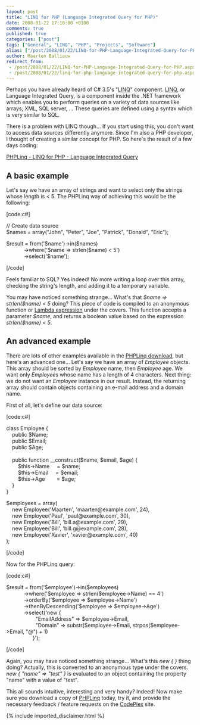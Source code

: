 ```yaml
---
layout: post
title: "LINQ for PHP (Language Integrated Query for PHP)"
date: 2008-01-22 17:10:00 +0100
comments: true
published: true
categories: ["post"]
tags: ["General", "LINQ", "PHP", "Projects", "Software"]
alias: ["/post/2008/01/22/LINQ-for-PHP-Language-Integrated-Query-for-PHP.aspx", "/post/2008/01/22/linq-for-php-language-integrated-query-for-php.aspx"]
author: Maarten Balliauw
redirect_from:
 - /post/2008/01/22/LINQ-for-PHP-Language-Integrated-Query-for-PHP.aspx
 - /post/2008/01/22/linq-for-php-language-integrated-query-for-php.aspx
---
```

<p>Perhaps you have already heard of C# 3.5's "<a href="http://msdn2.microsoft.com/en-us/netframework/aa904594.aspx" target="_blank">LINQ</a>" component. <a href="http://en.wikipedia.org/wiki/Language_Integrated_Query" target="_blank">LINQ</a>, or Language Integrated Query, is a component inside the .NET framework which enables you to perform queries on a variety of data sources like arrays, XML, SQL server, ... These queries are defined using a syntax which is very similar to SQL.</p>
<p>There is a problem with LINQ though... If you start using this, you don't want to access data sources differently anymore. Since I'm also a PHP developer, I thought of creating a similar concept for PHP. So here's the result of a few days coding:</p>
<p><a href="http://www.codeplex.com/PHPLinq" target="_blank">PHPLinq - LINQ for PHP - Language Integrated Query</a></p>
<h2>A basic example</h2>
<p>Let's say we have an array of strings and want to select only the strings whose length is &lt; 5. The PHPLinq way of achieving this would be the following:</p>
<p>[code:c#]</p>
<p>// Create data source<br />$names = array("John", "Peter", "Joe", "Patrick", "Donald", "Eric");</p>
<p>$result = from('$name')-&gt;in($names)<br />&nbsp;&nbsp;&nbsp;&nbsp;&nbsp;&nbsp;&nbsp;&nbsp;&nbsp;&nbsp;&nbsp; -&gt;where('$name =&gt; strlen($name) &lt; 5')<br />&nbsp;&nbsp;&nbsp;&nbsp;&nbsp;&nbsp;&nbsp;&nbsp;&nbsp;&nbsp;&nbsp; -&gt;select('$name');</p>
<p>[/code]</p>
<p>Feels familiar to SQL? Yes indeed! No more writing a loop over this array, checking the string's length, and adding it to a temporary variable.</p>
<p>You may have noticed something strange... What's that <em>$name =&gt; strlen($name) &lt; 5</em> doing? This piece of code is compiled to an anonymous function or <a href="http://www.developer.com/net/csharp/article.php/3598381" target="_blank">Lambda expression</a> under the covers. This function accepts a parameter <em>$name</em>, and returns a boolean value based on the expression <em>strlen($name) &lt; 5</em>.</p>
<h2>An advanced example</h2>
<p>There are lots of other examples available in the <a href="http://www.codeplex.com/PHPLinq" target="_blank">PHPLinq download</a>, but here's an advanced one... Let's say we have an array of <em>Employee</em> objects. This array should be sorted by <em>Employee</em> name, then <em>Employee</em> age. We want only <em>Employee</em>s whose name has a length of 4 characters. Next thing: we do not want an <em>Employee</em> instance in our result. Instead, the returning array should contain objects containing an e-mail address and a domain name.</p>
<p>First of all, let's define our data source:</p>
<p>[code:c#]</p>
<p>class Employee {<br />&nbsp;&nbsp;&nbsp; public $Name;<br />&nbsp;&nbsp;&nbsp; public $Email;<br />&nbsp;&nbsp;&nbsp; public $Age;<br /><br />&nbsp;&nbsp;&nbsp; public function __construct($name, $email, $age) {<br />&nbsp;&nbsp;&nbsp;&nbsp;&nbsp;&nbsp;&nbsp; $this-&gt;Name&nbsp;&nbsp;&nbsp;&nbsp; = $name;<br />&nbsp;&nbsp;&nbsp;&nbsp;&nbsp;&nbsp;&nbsp; $this-&gt;Email&nbsp;&nbsp;&nbsp;&nbsp; = $email;<br />&nbsp;&nbsp;&nbsp;&nbsp;&nbsp;&nbsp;&nbsp; $this-&gt;Age&nbsp;&nbsp;&nbsp;&nbsp;&nbsp;&nbsp;&nbsp; = $age;<br />&nbsp;&nbsp;&nbsp; }<br />}</p>
<p>$employees = array(<br />&nbsp;&nbsp;&nbsp; new Employee('Maarten', 'maarten@example.com', 24),<br />&nbsp;&nbsp;&nbsp; new Employee('Paul', 'paul@example.com', 30),<br />&nbsp;&nbsp;&nbsp; new Employee('Bill', 'bill.a@example.com', 29),<br />&nbsp;&nbsp;&nbsp; new Employee('Bill', 'bill.g@example.com', 28),<br />&nbsp;&nbsp;&nbsp; new Employee('Xavier', 'xavier@example.com', 40)<br />);</p>
<p>[/code]</p>
<p>Now for the PHPLinq query:</p>
<p>[code:c#]</p>
<p>$result = from('$employee')-&gt;in($employees)<br />&nbsp;&nbsp;&nbsp;&nbsp;&nbsp;&nbsp;&nbsp;&nbsp;&nbsp;&nbsp;&nbsp; -&gt;where('$employee =&gt; strlen($employee-&gt;Name) == 4')<br />&nbsp;&nbsp;&nbsp;&nbsp;&nbsp;&nbsp;&nbsp;&nbsp;&nbsp;&nbsp;&nbsp; -&gt;orderBy('$employee =&gt; $employee-&gt;Name')<br />&nbsp;&nbsp;&nbsp;&nbsp;&nbsp;&nbsp;&nbsp;&nbsp;&nbsp;&nbsp;&nbsp; -&gt;thenByDescending('$employee =&gt; $employee-&gt;Age')<br />&nbsp;&nbsp;&nbsp;&nbsp;&nbsp;&nbsp;&nbsp;&nbsp;&nbsp;&nbsp;&nbsp; -&gt;select('new {<br />&nbsp;&nbsp;&nbsp;&nbsp;&nbsp;&nbsp;&nbsp;&nbsp;&nbsp;&nbsp;&nbsp;&nbsp;&nbsp;&nbsp;&nbsp;&nbsp;&nbsp;&nbsp;&nbsp; "EmailAddress" =&gt; $employee-&gt;Email,<br />&nbsp;&nbsp;&nbsp;&nbsp;&nbsp;&nbsp;&nbsp;&nbsp;&nbsp;&nbsp;&nbsp;&nbsp;&nbsp;&nbsp;&nbsp;&nbsp;&nbsp;&nbsp;&nbsp; "Domain" =&gt; substr($employee-&gt;Email, strpos($employee-&gt;Email, "@") + 1)<br />&nbsp;&nbsp;&nbsp;&nbsp;&nbsp;&nbsp;&nbsp;&nbsp;&nbsp;&nbsp;&nbsp;&nbsp;&nbsp;&nbsp;&nbsp;&nbsp;&nbsp; }');</p>
<p>[/code]</p>
<p>Again, you may have noticed something strange... What's this <em>new { }</em> thing doing? Actually, this is converted to an anonymous type under the covers. <em>new { "name" =&gt; "test" }</em> is evaluated to an object containing the property "name" with a value of "test".</p>
<p>This all sounds intuitive, interesting and very handy? Indeed! Now make sure you download a copy of <a href="http://www.codeplex.com/PHPLinq" target="_blank">PHPLinq</a> today, try it, and provide the necessary feedback / feature requests on the <a href="http://www.codeplex.com/PHPLinq" target="_blank">CodePlex</a> site.</p>
{% include imported_disclaimer.html %}
